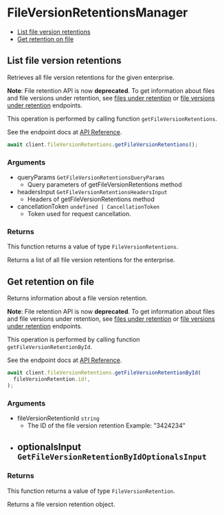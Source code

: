 # FileVersionRetentionsManager

- [List file version retentions](#list-file-version-retentions)
- [Get retention on file](#get-retention-on-file)

## List file version retentions

Retrieves all file version retentions for the given enterprise.

**Note**:
File retention API is now **deprecated**.
To get information about files and file versions under retention,
see [files under retention](e://get-retention-policy-assignments-id-files-under-retention) or [file versions under retention](e://get-retention-policy-assignments-id-file-versions-under-retention) endpoints.

This operation is performed by calling function `getFileVersionRetentions`.

See the endpoint docs at
[API Reference](https://developer.box.com/reference/get-file-version-retentions/).

<!-- sample get_file_version_retentions -->

```ts
await client.fileVersionRetentions.getFileVersionRetentions();
```

### Arguments

- queryParams `GetFileVersionRetentionsQueryParams`
  - Query parameters of getFileVersionRetentions method
- headersInput `GetFileVersionRetentionsHeadersInput`
  - Headers of getFileVersionRetentions method
- cancellationToken `undefined | CancellationToken`
  - Token used for request cancellation.

### Returns

This function returns a value of type `FileVersionRetentions`.

Returns a list of all file version retentions for the enterprise.

## Get retention on file

Returns information about a file version retention.

**Note**:
File retention API is now **deprecated**.
To get information about files and file versions under retention,
see [files under retention](e://get-retention-policy-assignments-id-files-under-retention) or [file versions under retention](e://get-retention-policy-assignments-id-file-versions-under-retention) endpoints.

This operation is performed by calling function `getFileVersionRetentionById`.

See the endpoint docs at
[API Reference](https://developer.box.com/reference/get-file-version-retentions-id/).

<!-- sample get_file_version_retentions_id -->

```ts
await client.fileVersionRetentions.getFileVersionRetentionById(
  fileVersionRetention.id!,
);
```

### Arguments

- fileVersionRetentionId `string`
  - The ID of the file version retention Example: "3424234"
- optionalsInput `GetFileVersionRetentionByIdOptionalsInput`
  -

### Returns

This function returns a value of type `FileVersionRetention`.

Returns a file version retention object.
